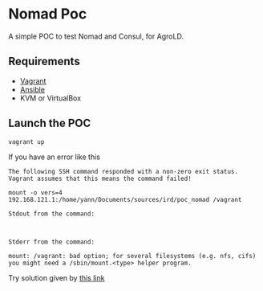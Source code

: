 # Nomad Poc

A simple POC to test Nomad and Consul, for AgroLD.

## Requirements

- [Vagrant](https://developer.hashicorp.com/vagrant)
- [Ansible](https://www.ansible.com/)
- KVM or VirtualBox

## Launch the POC

```bash
vagrant up
```

If you have an error like this 

```
The following SSH command responded with a non-zero exit status.
Vagrant assumes that this means the command failed!

mount -o vers=4 192.168.121.1:/home/yann/Documents/sources/ird/poc_nomad /vagrant

Stdout from the command:



Stderr from the command:

mount: /vagrant: bad option; for several filesystems (e.g. nfs, cifs) you might need a /sbin/mount.<type> helper program.
```

Try solution given by [this link](https://ostechnix.com/vagrant-up-hangs-when-mounting-nfs-shared-folders-how-to-fix/)